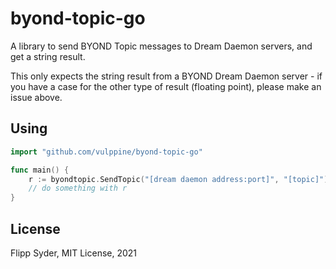 byond-topic-go
==============

A library to send BYOND Topic messages
to Dream Daemon servers, and get a
string result.

This only expects the string result from a
BYOND Dream Daemon server - if you have a
case for the other type of result (floating point),
please make an issue above.

Using
-----

``` go
import "github.com/vulppine/byond-topic-go"

func main() {
    r := byondtopic.SendTopic("[dream daemon address:port]", "[topic]")
    // do something with r
}
```

License
-------

Flipp Syder, MIT License, 2021
    
         
